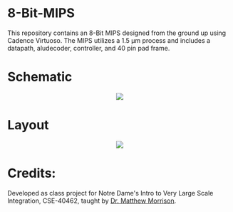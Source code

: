 # 8-Bit-MIPS

This repository contains an 8-Bit MIPS designed from the ground up using Cadence Virtuoso. The MIPS utilizes a 1.5 μm process and includes a datapath, aludecoder, controller, and 40 pin pad frame.

# Schematic

<p align="center">
<img src="https://github.com/richardmcmanusjr/8-Bit-MIPS/blob/main/processor8schematic.png">
</p>

# Layout

<p align="center">
<img src="https://github.com/richardmcmanusjr/8-Bit-MIPS/blob/main/processor8layout.png">
</p>

# Credits:

Developed as class project for Notre Dame's Intro to Very Large Scale Integration, CSE-40462, taught by [Dr. Matthew Morrison](https://www.linkedin.com/in/gregariousmatt/).

